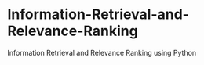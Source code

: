 # Information-Retrieval-and-Relevance-Ranking
Information Retrieval and Relevance Ranking using Python
